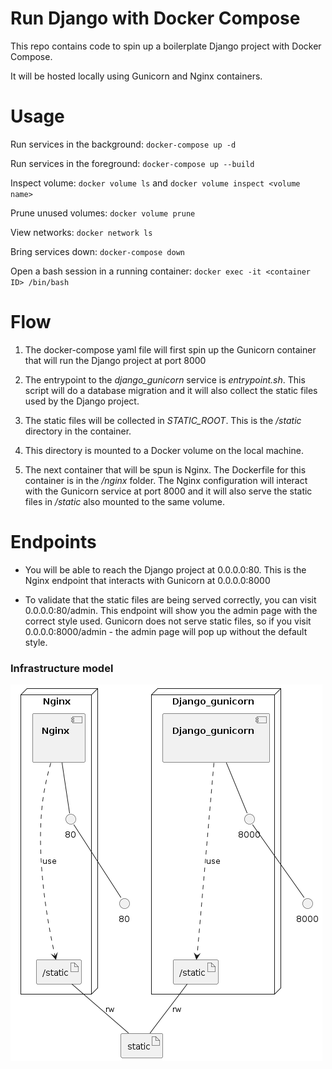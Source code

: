 # Run Django with Docker Compose

This repo contains code to spin up a boilerplate Django project with Docker Compose.

It will be hosted locally using Gunicorn and Nginx containers.


# Usage

Run services in the background:
`docker-compose up -d`

Run services in the foreground:
`docker-compose up --build`

Inspect volume:
`docker volume ls`
and
`docker volume inspect <volume name>`

Prune unused volumes:
`docker volume prune`

View networks:
`docker network ls`

Bring services down:
`docker-compose down`

Open a bash session in a running container:
`docker exec -it <container ID> /bin/bash`


# Flow

1. The docker-compose yaml file will first spin up the Gunicorn container that will run the Django project at port 8000

2. The entrypoint to the *django_gunicorn* service is *entrypoint.sh*. This script will do a database migration and it will also collect the static files used by the Django project.

3. The static files will be collected in *STATIC_ROOT*. This is the */static* directory in the container.

4. This directory is mounted to a Docker volume on the local machine.

5. The next container that will be spun is Nginx. The Dockerfile for this container is in the */nginx* folder. The Nginx configuration will interact with the Gunicorn service at port 8000 and it will also serve the static files in */static* also mounted to the same volume.


# Endpoints

* You will be able to reach the Django project at 0.0.0.0:80. This is the Nginx endpoint that interacts with Gunicorn at 0.0.0.0:8000

* To validate that the static files are being served correctly, you can visit 0.0.0.0:80/admin. This endpoint will show you the admin page with the correct style used.
Gunicorn does not serve static files, so if you visit 0.0.0.0:8000/admin - the admin page will pop up without the default style.



### Infrastructure model

![Infrastructure model](.infragenie/infrastructure_model.png)
